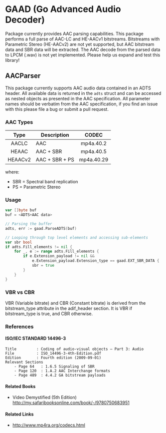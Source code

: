 
# GAAD (Go Advanced Audio Decoder)

Package currently provides AAC parsing capabilities.  This package performs a full parse of AAC-LC and HE-AACv1 bitstreams.  Bitstreams with Parametric Stereo (HE-AACv2) are not yet supported, but AAC bitstream data and SBR data will be extracted. The AAC decode from the parsed data to LPCM (.wav) is not yet implemented.  Please help us expand and test this library!

## AACParser
This package currently supports AAC audio data contained in an ADTS header.  All available data is returned in the `adts` struct and can be accessed as nested objects as presented in the AAC specification.  All parameter names should be verbatim from the AAC specification, if you find an issue with this please file a bug or submit a pull request.  

### AAC Types

| Type      | Description     | CODEC        |
| :-------: | --------------- | :----------: |
| AACLC     | AAC             | mp4a.40.2    |
| HEAAC     | AAC + SBR       | mp4a.40.5    |
| HEAACv2   | AAC + SBR + PS  | mp4a.40.29   |

where:
+ SBR = Spectral band replication
+ PS = Parametric Stereo

### Usage
```go
var []byte buf
buf = <ADTS+AAC data>

// Parsing the buffer
adts, err := gaad.ParseADTS(buf)

// Looping through top level elements and accessing sub-elements
var sbr bool
if adts.Fill_elements != nil {
	for _, e := range adts.Fill_elements {
		if e.Extension_payload != nil &&
			e.Extension_payload.Extension_type == gaad.EXT_SBR_DATA {
			sbr = true
		}
	}
}
```

### VBR vs CBR

VBR (Variable bitrate) and CBR (Constant bitrate) is derived from the bitstream_type attribute in the adif_header section.  It is VBR if bitstream_type is true, and CBR otherwise.

### References

#### ISO/IEC STANDARD 14496-3

```
Title         : Coding of audio-visual objects — Part 3: Audio
File          : ISO_14496-3-4th-Edition.pdf
Edition       : Fourth edition (2009-09-01)
Relevant Sections
    - Page 64   : 1.6.5 Signaling of SBR
    - Page 120  : 1.A.2 AAC Interchange formats
    - Page 489  : 4.4.2 GA bitstream payloads
```
#### Related Books

* Video Demystified (5th Edition) http://my.safaribooksonline.com/book/-/9780750683951

#### Related Links

* http://www.mp4ra.org/codecs.html


